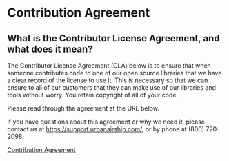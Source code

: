 # Contribution Agreement

## What is the Contributor License Agreement, and what does it mean?

The Contributor License Agreement (CLA) below is to ensure that when someone contributes code to one of our open source libraries that we have a clear record of the license to use it. This is necessary so that we can ensure to all of our customers that they can make use of our libraries and tools without worry. You retain copyright of all of your code.

Please read through the agreement at the URL below. 

If you have questions about this agreement or why we need it, please contact us at https://support.urbanairship.com/, or by phone at (800) 720-2098.

[Contribution Agreement](https://docs.urbanairship.com/contribution-agreement/)